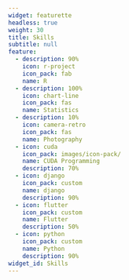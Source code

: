 ```yaml
---
widget: featurette
headless: true
weight: 30
title: Skills
subtitle: null
feature:
  - description: 90%
    icon: r-project
    icon_pack: fab
    name: R
  - description: 100%
    icon: chart-line
    icon_pack: fas
    name: Statistics
  - description: 10%
    icon: camera-retro
    icon_pack: fas
    name: Photography
  - icon: cuda
    icon_pack: images/icon-pack/
    name: CUDA Programming
    description: 70%
  - icon: django
    icon_pack: custom
    name: django
    description: 90%
  - icon: flutter
    icon_pack: custom
    name: Flutter
    description: 50%
  - icon: python
    icon_pack: custom
    name: Python
    description: 90%
widget_id: Skills
---
```


